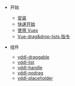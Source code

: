 - 开始
  - [安装](zh-cn/guide/installation)
  - [快速开始](zh-cn/guide/quick-start)
  - [使用 Vuex](zh-cn/guide/vuex)
  - [Vue-drag&drop-lists 指令](zh-cn/guide/vue-dndl)

- 组件
  - [vddl-draggable](zh-cn/component/vddl-draggable)
  - [vddl-list](zh-cn/component/vddl-list)
  - [vddl-handle](zh-cn/component/vddl-handle)
  - [vddl-nodrag](zh-cn/component/vddl-nodrag)
  - [vddl-placeholder](zh-cn/component/vddl-placeholder)
